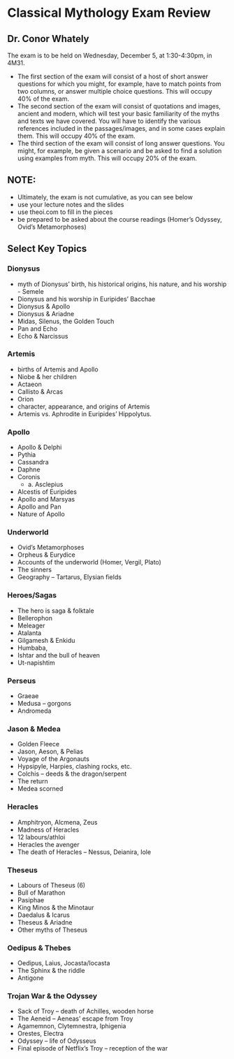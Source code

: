 # Classical Mythology Exam Review
## Dr. Conor Whately
The exam is to be held on Wednesday, December 5, at 1:30-4:30pm, in 4M31.

- The first section of the exam will consist of a host of short answer questions for which you might, for example, have to match points from two columns, or answer multiple choice questions. This will occupy 40% of the exam.
- The second section of the exam will consist of quotations and images, ancient and modern, which will test your basic familiarity of the myths and texts we have covered. You will have to identify the various references included in the passages/images, and in some cases explain them. This will occupy 40% of the exam.
- The third section of the exam will consist of long answer questions. You might, for example, be given a scenario and be asked to find a solution using examples from myth. This will occupy 20% of the exam.

## NOTE:
- Ultimately, the exam is not cumulative, as you can see below
- use your lecture notes and the slides
- use theoi.com to fill in the pieces
- be prepared to be asked about the course readings (Homer’s Odyssey, Ovid’s Metamorphoses)

## Select Key Topics

### Dionysus
- myth of Dionysus’ birth, his historical origins, his nature, and his worship - Semele
- Dionysus and his worship in Euripides’ Bacchae
- Dionysus & Apollo
- Dionysus & Ariadne
- Midas, Silenus, the Golden Touch
- Pan and Echo
- Echo & Narcissus

### Artemis
- births of Artemis and Apollo
- Niobe & her children
- Actaeon
- Callisto & Arcas
- Orion
- character, appearance, and origins of Artemis
- Artemis vs. Aphrodite in Euripides’ Hippolytus.

### Apollo
- Apollo & Delphi
- Pythia
- Cassandra
- Daphne
- Coronis
	- a. Asclepius
- Alcestis of Euripides
- Apollo and Marsyas
- Apollo and Pan
- Nature of Apollo


### Underworld
- Ovid’s Metamorphoses
- Orpheus & Eurydice
- Accounts of the underworld (Homer, Vergil, Plato)
- The sinners
- Geography – Tartarus, Elysian fields

### Heroes/Sagas
- The hero is saga & folktale
- Bellerophon
- Meleager
- Atalanta
- Gilgamesh & Enkidu
- Humbaba,
- Ishtar and the bull of heaven
- Ut-napishtim

### Perseus
- Graeae
- Medusa – gorgons
- Andromeda

### Jason & Medea
- Golden Fleece
- Jason, Aeson, & Pelias
- Voyage of the Argonauts
- Hypsipyle, Harpies, clashing rocks, etc.
- Colchis – deeds & the dragon/serpent
- The return
- Medea scorned

### Heracles
- Amphitryon, Alcmena, Zeus
- Madness of Heracles
- 12 labours/athloi
- Heracles the avenger
- The death of Heracles – Nessus, Deianira, Iole

### Theseus
- Labours of Theseus (6)
- Bull of Marathon
- Pasiphae
- King Minos & the Minotaur
- Daedalus & Icarus
- Theseus & Ariadne
- Other myths of Theseus

### Oedipus & Thebes
- Oedipus, Laius, Jocasta/Iocasta
- The Sphinx & the riddle
- Antigone

### Trojan War & the Odyssey
- Sack of Troy – death of Achilles, wooden horse
- The Aeneid – Aeneas’ escape from Troy
- Agamemnon, Clytemnestra, Iphigenia
- Orestes, Electra
- Odyssey – life of Odysseus
- Final episode of Netflix’s Troy – reception of the war

